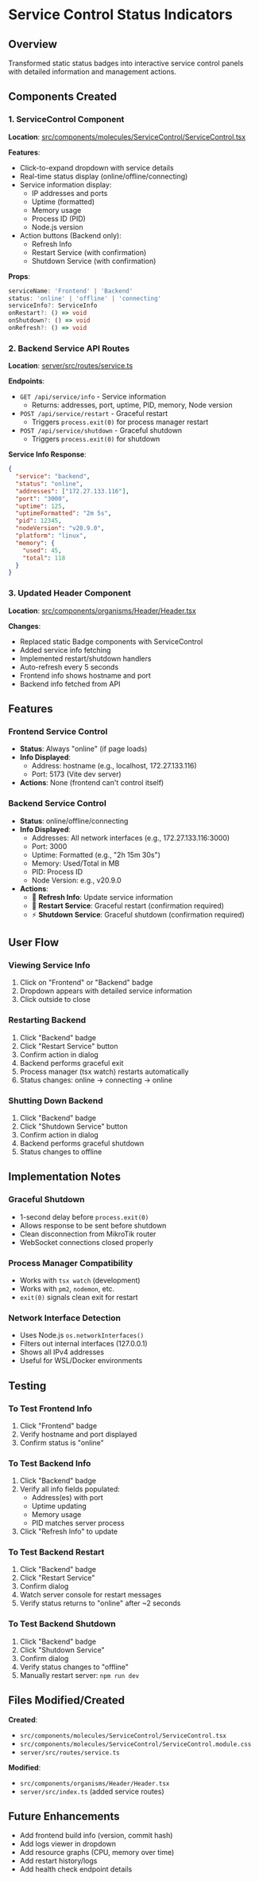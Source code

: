 # Service Control Status Indicators

## Overview
Transformed static status badges into interactive service control panels with detailed information and management actions.

## Components Created

### 1. ServiceControl Component
**Location**: [src/components/molecules/ServiceControl/ServiceControl.tsx](src/components/molecules/ServiceControl/ServiceControl.tsx)

**Features**:
- Click-to-expand dropdown with service details
- Real-time status display (online/offline/connecting)
- Service information display:
  - IP addresses and ports
  - Uptime (formatted)
  - Memory usage
  - Process ID (PID)
  - Node.js version
- Action buttons (Backend only):
  - Refresh Info
  - Restart Service (with confirmation)
  - Shutdown Service (with confirmation)

**Props**:
```typescript
serviceName: 'Frontend' | 'Backend'
status: 'online' | 'offline' | 'connecting'
serviceInfo?: ServiceInfo
onRestart?: () => void
onShutdown?: () => void
onRefresh?: () => void
```

### 2. Backend Service API Routes
**Location**: [server/src/routes/service.ts](server/src/routes/service.ts)

**Endpoints**:
- `GET /api/service/info` - Service information
  - Returns: addresses, port, uptime, PID, memory, Node version
- `POST /api/service/restart` - Graceful restart
  - Triggers `process.exit(0)` for process manager restart
- `POST /api/service/shutdown` - Graceful shutdown
  - Triggers `process.exit(0)` for shutdown

**Service Info Response**:
```json
{
  "service": "backend",
  "status": "online",
  "addresses": ["172.27.133.116"],
  "port": "3000",
  "uptime": 125,
  "uptimeFormatted": "2m 5s",
  "pid": 12345,
  "nodeVersion": "v20.9.0",
  "platform": "linux",
  "memory": {
    "used": 45,
    "total": 118
  }
}
```

### 3. Updated Header Component
**Location**: [src/components/organisms/Header/Header.tsx](src/components/organisms/Header/Header.tsx)

**Changes**:
- Replaced static Badge components with ServiceControl
- Added service info fetching
- Implemented restart/shutdown handlers
- Auto-refresh every 5 seconds
- Frontend info shows hostname and port
- Backend info fetched from API

## Features

### Frontend Service Control
- **Status**: Always "online" (if page loads)
- **Info Displayed**:
  - Address: hostname (e.g., localhost, 172.27.133.116)
  - Port: 5173 (Vite dev server)
- **Actions**: None (frontend can't control itself)

### Backend Service Control
- **Status**: online/offline/connecting
- **Info Displayed**:
  - Addresses: All network interfaces (e.g., 172.27.133.116:3000)
  - Port: 3000
  - Uptime: Formatted (e.g., "2h 15m 30s")
  - Memory: Used/Total in MB
  - PID: Process ID
  - Node Version: e.g., v20.9.0
- **Actions**:
  - 🔄 **Refresh Info**: Update service information
  - 🔄 **Restart Service**: Graceful restart (confirmation required)
  - ⚡ **Shutdown Service**: Graceful shutdown (confirmation required)

## User Flow

### Viewing Service Info
1. Click on "Frontend" or "Backend" badge
2. Dropdown appears with detailed service information
3. Click outside to close

### Restarting Backend
1. Click "Backend" badge
2. Click "Restart Service" button
3. Confirm action in dialog
4. Backend performs graceful exit
5. Process manager (tsx watch) restarts automatically
6. Status changes: online → connecting → online

### Shutting Down Backend
1. Click "Backend" badge
2. Click "Shutdown Service" button
3. Confirm action in dialog
4. Backend performs graceful shutdown
5. Status changes to offline

## Implementation Notes

### Graceful Shutdown
- 1-second delay before `process.exit(0)`
- Allows response to be sent before shutdown
- Clean disconnection from MikroTik router
- WebSocket connections closed properly

### Process Manager Compatibility
- Works with `tsx watch` (development)
- Works with `pm2`, `nodemon`, etc.
- `exit(0)` signals clean exit for restart

### Network Interface Detection
- Uses Node.js `os.networkInterfaces()`
- Filters out internal interfaces (127.0.0.1)
- Shows all IPv4 addresses
- Useful for WSL/Docker environments

## Testing

### To Test Frontend Info
1. Click "Frontend" badge
2. Verify hostname and port displayed
3. Confirm status is "online"

### To Test Backend Info
1. Click "Backend" badge
2. Verify all info fields populated:
   - Address(es) with port
   - Uptime updating
   - Memory usage
   - PID matches server process
3. Click "Refresh Info" to update

### To Test Backend Restart
1. Click "Backend" badge
2. Click "Restart Service"
3. Confirm dialog
4. Watch server console for restart messages
5. Verify status returns to "online" after ~2 seconds

### To Test Backend Shutdown
1. Click "Backend" badge
2. Click "Shutdown Service"
3. Confirm dialog
4. Verify status changes to "offline"
5. Manually restart server: `npm run dev`

## Files Modified/Created

**Created**:
- `src/components/molecules/ServiceControl/ServiceControl.tsx`
- `src/components/molecules/ServiceControl/ServiceControl.module.css`
- `server/src/routes/service.ts`

**Modified**:
- `src/components/organisms/Header/Header.tsx`
- `server/src/index.ts` (added service routes)

## Future Enhancements
- Add frontend build info (version, commit hash)
- Add logs viewer in dropdown
- Add resource graphs (CPU, memory over time)
- Add restart history/logs
- Add health check endpoint details
